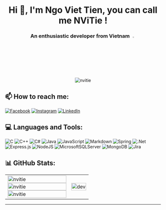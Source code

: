 <h1 align="center">Hi 👋, I'm Ngo Viet Tien, you can call me NViTie !</h1>
<h3 align="center">An enthusiastic developer from Vietnam <img src="https://img.icons8.com/color/48/000000/vietnam-circular.png" width="3%"/></h3>

<p align = "center"> <img src = "https://visitcount.itsvg.in/api?id=viettien1602&icon=0&color=11"/ alt = "nvitie"></div>

## 📫 How to reach me:

[![Facebook](https://img.shields.io/badge/Facebook-%231877F2.svg?logo=Facebook&logoColor=white)](https://www.facebook.com/nvt1602/) [![Instagram](https://img.shields.io/badge/Instagram-%23E4405F.svg?logo=Instagram&logoColor=white)](https://www.instagram.com/nv_tien_nvt/) [![LinkedIn](https://img.shields.io/badge/LinkedIn-%230077B5.svg?logo=linkedin&logoColor=white)](https://www.linkedin.com/in/viettien1602/)

## 💻 Languages and Tools:

![C](https://img.shields.io/badge/c-5C2D91.svg?style=for-the-badge&logo=c&logoColor=white) ![C++](https://img.shields.io/badge/c++-5C2D91.svg?style=for-the-badge&logo=c%2B%2B&logoColor=white) ![C#](https://img.shields.io/badge/c%23-5C2D91.svg?style=for-the-badge&logo=c-sharp&logoColor=white) ![Java](https://img.shields.io/badge/java-5C2D91.svg?style=for-the-badge&logo=java&logoColor=white) ![JavaScript](https://img.shields.io/badge/javascript-5C2D91.svg?style=for-the-badge&logo=javascript&logoColor=white) ![Markdown](https://img.shields.io/badge/markdown-5C2D91.svg?style=for-the-badge&logo=markdown&logoColor=white) ![Spring](https://img.shields.io/badge/spring-5C2D91.svg?style=for-the-badge&logo=spring&logoColor=white) ![.Net](https://img.shields.io/badge/.NET-5C2D91?style=for-the-badge&logo=.net&logoColor=white) ![Express.js](https://img.shields.io/badge/express.js-5C2D91.svg?style=for-the-badge&logo=express&logoColor=white) ![NodeJS](https://img.shields.io/badge/node.js-5C2D91?style=for-the-badge&logo=node.js&logoColor=white) ![MicrosoftSQLServer](https://img.shields.io/badge/Microsoft%20SQL%20Sever-5C2D91?style=for-the-badge&logo=microsoft%20sql%20server&logoColor=white) ![MongoDB](https://img.shields.io/badge/MongoDB-5C2D91.svg?style=for-the-badge&logo=mongodb&logoColor=white) ![Jira](https://img.shields.io/badge/jira-5C2D91.svg?style=for-the-badge&logo=jira&logoColor=white)

## 📊 GitHub Stats:

<table style="width:100%;">
  <tr>
    <td>
      <img src="https://github-readme-stats.vercel.app/api?username=viettien1602&theme=buefy&hide_border=false&include_all_commits=false&count_private=false" alt="nvitie" width="100%"/>
      <img src="https://github-readme-streak-stats.herokuapp.com/?user=viettien1602&theme=buefy&hide_border=falseb" alt="nvitie" width="100%"/>
      <img src="https://github-readme-stats.vercel.app/api/top-langs/?username=viettien1602&theme=buefy&hide_border=false&include_all_commits=false&count_private=false&layout=compact" alt="nvitie" width="100%"/>
    </td>
    <td>
      <p align="center"> 
        <img src="https://cdn.dribbble.com/users/1059583/screenshots/4171367/coding-freak.gif" alt="dev" width="100%"/>
      </p>
    </td>
  </tr>
</table>

---



